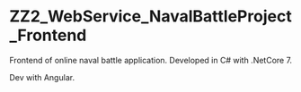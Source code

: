 # ZZ2_WebService_NavalBattleProject_Frontend
Frontend of online naval battle application. Developed in C# with .NetCore 7.

Dev with Angular.
